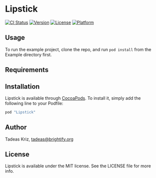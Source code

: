 # Lipstick

[![CI Status](http://img.shields.io/travis/SwiftKit/Lipstick.svg?style=flat)](https://travis-ci.org/SwiftKit/Lipstick)
[![Version](https://img.shields.io/cocoapods/v/Lipstick.svg?style=flat)](http://cocoapods.org/pods/Lipstick)
[![License](https://img.shields.io/cocoapods/l/Lipstick.svg?style=flat)](http://cocoapods.org/pods/Lipstick)
[![Platform](https://img.shields.io/cocoapods/p/Lipstick.svg?style=flat)](http://cocoapods.org/pods/Lipstick)

## Usage

To run the example project, clone the repo, and run `pod install` from the Example directory first.

## Requirements

## Installation

Lipstick is available through [CocoaPods](http://cocoapods.org). To install
it, simply add the following line to your Podfile:

```ruby
pod "Lipstick"
```

## Author

Tadeas Kriz, tadeas@brightify.org

## License

Lipstick is available under the MIT license. See the LICENSE file for more info.
